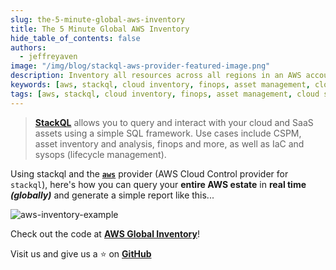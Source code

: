```yaml
---
slug: the-5-minute-global-aws-inventory
title: The 5 Minute Global AWS Inventory
hide_table_of_contents: false
authors:	
  - jeffreyaven
image: "/img/blog/stackql-aws-provider-featured-image.png"
description: Inventory all resources across all regions in an AWS account.
keywords: [aws, stackql, cloud inventory, finops, asset management, cloud security]
tags: [aws, stackql, cloud inventory, finops, asset management, cloud security]
---
```


> [__StackQL__](https://github.com/stackql/stackql) allows you to query and interact with your cloud and SaaS assets using a simple SQL framework.  Use cases include CSPM, asset inventory and analysis, finops and more, as well as IaC and sysops (lifecycle management).  

Using stackql and the [__`aws`__](https://aws.stackql.io/providers/aws/) provider (AWS Cloud Control provider for `stackql`), here's how you can query your __entire AWS estate__ in __real time *(globally)*__ and generate a simple report like this...  

![aws-inventory-example](/img/blog/aws-inventory.png)

Check out the code at [__AWS Global Inventory__](/docs/cookbooks/aws/aws-global-inventory)!  

Visit us and give us a ⭐ on [__GitHub__](https://github.com/stackql/stackql)